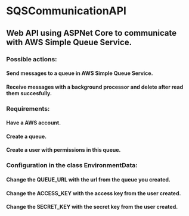 # SQSCommunicationAPI

## Web API using ASPNet Core to communicate with AWS Simple Queue Service.

### Possible actions:
#### Send messages to a queue in AWS Simple Queue Service.
#### Receive messages with a background processor and delete after read them succesfully.

### Requirements:
#### Have a AWS account.
#### Create a queue.
#### Create a user with permissions in this queue.

### Configuration in the class EnvironmentData:
#### Change the QUEUE_URL with the url from the queue you created.
#### Change the ACCESS_KEY with the access key from the user created.
#### Change the SECRET_KEY with the secret key from the user created.

